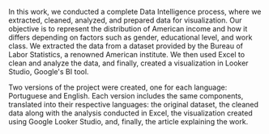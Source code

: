 In this work, we conducted a complete Data Intelligence process, where we extracted, cleaned, analyzed, and prepared data for visualization. Our objective is to represent 
the distribution of American income and how it differs depending on factors such as gender, educational level, and work class. We extracted the data from a dataset provided 
by the Bureau of Labor Statistics, a renowned American institute. We then used Excel to clean and analyze the data, and finally, created a visualization in Looker Studio, 
Google's BI tool.

Two versions of the project were created, one for each language: Portuguese and English. Each version includes the same components, translated into their respective languages:
the original dataset, the cleaned data along with the analysis conducted in Excel, the visualization created using Google Looker Studio, and, finally, the article explaining
the work.
